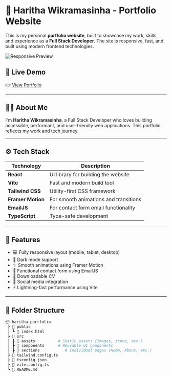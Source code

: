 # 💼 Haritha Wikramasinha - Portfolio Website

This is my personal **portfolio website**, built to showcase my work, skills, and experience as a **Full Stack Developer**. The site is responsive, fast, and built using modern frontend technologies.

![Responsive Preview](https://i.imgur.com/oic2yMj.png)

## 🚀 Live Demo

👉 [View Portfolio](https://haritha-portfolio.vercel.app/)

---

## 🧑‍💻 About Me

I'm **Haritha Wikramasinha**, a Full Stack Developer who loves building accessible, performant, and user-friendly web applications. This portfolio reflects my work and tech journey.

---

## ⚙️ Tech Stack

| Technology        | Description                            |
|-------------------|----------------------------------------|
| **React**         | UI library for building the website     |
| **Vite**          | Fast and modern build tool              |
| **Tailwind CSS**  | Utility-first CSS framework             |
| **Framer Motion** | For smooth animations and transitions   |
| **EmailJS**       | For contact form email functionality    |
| **TypeScript**    | Type-safe development                   |

---

## 📱 Features

- 💻 Fully responsive layout (mobile, tablet, desktop)
- 🌙 Dark mode support
- ✨ Smooth animations using Framer Motion
- 📧 Functional contact form using EmailJS
- 📄 Downloadable CV
- 🔗 Social media integration
- ⚡ Lightning-fast performance using Vite

---

## 📁 Folder Structure

```bash
📦 haritha-portfolio
 ┣ 📂 public
 ┃ ┗ 📜 index.html
 ┣ 📂 src
 ┃ ┣ 📂 assets          # Static assets (images, icons, etc.)
 ┃ ┣ 📂 components      # Reusable UI components
 ┃ ┣ 📂 sections           # Individual pages (Home, About, etc.)
 ┣ 📜 tailwind.config.ts
 ┣ 📜 tsconfig.json
 ┣ 📜 vite.config.ts
 ┗ 📜 README.md
